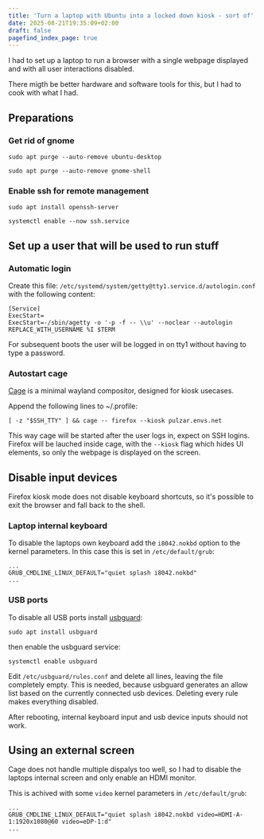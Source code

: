 ```yaml
---
title: 'Turn a laptop with Ubuntu into a locked down kiosk - sort of'
date: 2025-08-21T19:35:09+02:00
draft: false
pagefind_index_page: true
---
```


I had to set up a laptop to run a browser with a single webpage displayed and with all user interactions disabled.

There migth be better hardware and software tools for this, but I had to cook with what I had.

## Preparations

### Get rid of gnome

```terminal
sudo apt purge --auto-remove ubuntu-desktop
```
```terminal
sudo apt purge --auto-remove gnome-shell
```

### Enable ssh for remote management

```terminal
sudo apt install openssh-server
```
```terminal
systemctl enable --now ssh.service
```

## Set up a user that will be used to run stuff

### Automatic login

Create this file: `/etc/systemd/system/getty@tty1.service.d/autologin.conf` with the following content:

```text
[Service]
ExecStart=
ExecStart=-/sbin/agetty -o '-p -f -- \\u' --noclear --autologin REPLACE_WITH_USERNAME %I $TERM
```

For subsequent boots the user will be logged in on tty1 without having to type a password.

### Autostart cage

[Cage](https://github.com/cage-kiosk/cage) is a minimal wayland compositor, designed for kiosk usecases.

Append the following lines to ~/.profile:

```shell
[ -z "$SSH_TTY" ] && cage -- firefox --kiosk pulzar.envs.net
```

This way cage will be started after the user logs in, expect on SSH logins.
Firefox will be lauched inside cage, with the `--kiosk` flag which hides UI elements, so only the webpage is displayed on the screen.

## Disable input devices

Firefox kiosk mode does not disable keyboard shortcuts, so it's possible to exit the browser and fall back to the shell.

### Laptop internal keyboard

To disable the laptops own keyboard add the `i8042.nokbd` option to the kernel parameters.
In this case this is set in `/etc/default/grub`:

```text
...
GRUB_CMDLINE_LINUX_DEFAULT="quiet splash i8042.nokbd"
...
```

### USB ports

To disable all USB ports install [usbguard](https://github.com/USBGuard/usbguard):

```terminal
sudo apt install usbguard
```

then enable the usbguard service:

```terminal
systemctl enable usbguard
```

Edit `/etc/usbguard/rules.conf` and delete all lines, leaving the file completely empty.
This is needed, because usbguard generates an allow list based on the currently connected usb devices.
Deleting every rule makes everything disabled.

After rebooting, internal keyboard input and usb device inputs should not work.

## Using an external screen

Cage does not handle multiple dispalys too well, so I had to disable the laptops internal screen and only enable an HDMI monitor.

This is achived with some `video` kernel parameters in `/etc/default/grub`:

```text
...
GRUB_CMDLINE_LINUX_DEFAULT="quiet splash i8042.nokbd video=HDMI-A-1:1920x1080@60 video=eDP-1:d"
...
```
